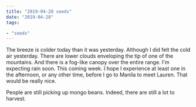 ```yaml
---
title: "2019-04-28 seeds"
date: "2019-04-28"
tags:

- "seeds"
---
```


The breeze is colder today than it was yesterday.
Although I did felt the cold air yesterday.
There are lower clouds enveloping the tip of one of the mountains.
And there is a fog-like canopy over the entire range.
I'm expecting rain soon. This coming week. I hope I experience at least one in the afternoon, or any other time, before I go to Manila to meet Lauren. That would be really nice.

People are still picking up mongo beans. Indeed, there are still a lot to harvest.